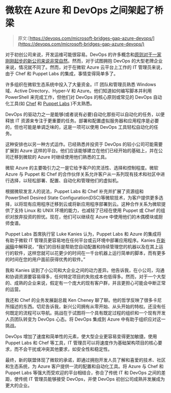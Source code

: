 # 微软在 Azure 和 DevOps 之间架起了桥梁

> 原文:[https://devops.com/microsoft-bridges-gap-azure-devops/](https://devops.com/microsoft-bridges-gap-azure-devops/)

对于初创公司来说，开发运维可能很容易。DevOps 的许多概念和[原则对于一家刚刚起步的新公司来说非常自然](https://devops.com/features/devops-can-fountain-youth/)。然而，对于试图拥抱 DevOps 的大型老牌企业来说，情况就不同了。然而，对于在微软 Azure 云平台上工作的 IT 管理员来说，由于 Chef 和 Puppet Labs 的集成，事情变得简单多了。

许多组织在微软生态系统中投入了大量资金。IT 团队和管理员熟悉 Windows 域、Active Directory、Hyper-V 和 Azure。他们知道如何编写脚本并利用 PowerShell 来完成工作，但他们对 DevOps 的核心原则或常见的 DevOps 自动化工具(如 [Chef](https://www.getchef.com/chef/) 和 [Puppet Labs](http://puppetlabs.com/) )不太熟悉。

DevOps 的驱动力之一是能够(或者说有必要)自动化那些可以自动化的任务，以便释放 IT 资源来专注于更重要的任务。部署和配置虚拟服务器和应用程序是必要的，但也可能是单调乏味的，这是一项可以使用 DevOps 工具轻松自动化的任务。

这种安排也以另一种方式运作。已经熟悉并投资于 DevOps 的较小公司可能需要扩展到 Azure 这样的平台。他们应该能够建立在他们已经开始的基础上，并在公司迁移到微软的 Azure 时继续使用他们熟悉的工具。

微软 Azure 的主要吸引力之一是它给予客户的灵活性、选择和控制程度。微软 Azure 与 Puppet 和 Chef 的合作伙伴关系允许客户从一系列现有技术和社区中进行选择，以轻松部署、配置、自动化和管理他们的虚拟机。

根据微软发言人的说法，Puppet Labs 和 Chef 补充并扩展了资源组和 PowerShell Desired State Configuration(DSC)等微软技术，为客户提供更多选择，以将现有应用程序迁移到云或将新应用程序部署到云。这种合作关系为微软提供了支持 Linux 和 UNIX 环境的能力，也减轻了已经在使用 Puppet 或 Chef 的组织对放弃投资的担忧。现在，他们可以继续在 Azure 中使用他们的木偶模块或厨师食谱。

Puppet Labs 首席执行官 Luke Kanies 认为，Puppet Labs 和 Azure 的集成将有助于微软 IT 管理员更容易地在任何平台或云环境中部署应用程序。Kanies [在新闻稿](http://puppetlabs.com/blog/new-integrations-windows-azure-and-visual-studio)中解释说，“我们的目标是帮助您自动配置和持续管理您的机器以及在其上运行的软件，这样您就可以花更少的时间在一千台机器上运行简单的脚本，而有更多的时间在您的用户面前获得优秀的软件。”

我和 Kanies 谈到了小公司和大企业之间的动力差异。他告诉我，在小公司，沟通和协调资源要容易得多，任何特定项目的失败成本也低得多。然而，对于一个大型的、成熟的企业来说，假定有一个庞大的现有客户群，并且更担心可能会中断正常的运营。

我还和 Chef 的业务发展副总裁 Ken Cheney 聊了聊。他的哲学反映了很多卡尼所描述的东西。切尼告诉我，新兴公司拥有从零开始、从头开始的特权。还没有任何既定的流程可以导航。挑战在于试图将一个具有既定过程的组织和一个现有开发人员团队转变为 DevOps 心态。将 DevOps 集成到 Azure 中有助于组织应对这一挑战。

DevOps 增加了速度和简单性的元素，使大型企业更容易变得更加敏捷。使用 Puppet Labs 和 Chef 等工具，IT 管理员可以将速度作为基础架构项目的核心要求，而不会干扰或冲突其他要求，如安全性和稳定性。

最终，新的联盟体现了微软的承诺，即通过拥抱开发人员了解和喜爱的技术、社区和生态系统，为 Azure 客户提供一流的配置和自动化工具。将 Azure 与 Chef 和 Puppet Labs 等强大而受欢迎的平台相结合，弥合了传统 IT 和 DevOps 之间的差距，使传统 IT 管理员能够接受 DevOps，并使 DevOps 初创公司成熟并发展成为更大的企业。